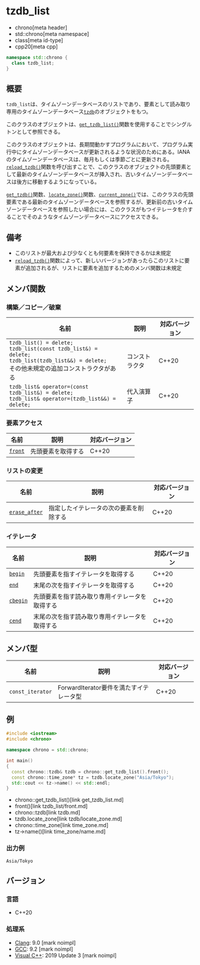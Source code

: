 # tzdb_list
* chrono[meta header]
* std::chrono[meta namespace]
* class[meta id-type]
* cpp20[meta cpp]

```cpp
namespace std::chrono {
  class tzdb_list;
}
```

## 概要
`tzdb_list`は、タイムゾーンデータベースのリストであり、要素として読み取り専用のタイムゾーンデータベース[`tzdb`](tzdb.md)のオブジェクトをもつ。

このクラスのオブジェクトは、[`get_tzdb_list()`](get_tzdb_list.md)関数を使用することでシングルトンとして参照できる。

このクラスのオブジェクトは、長期間動かすプログラムにおいて、プログラム実行中にタイムゾーンデータベースが更新されるような状況のためにある。IANAのタイムゾーンデータベースは、毎月もしくは季節ごとに更新される。[`reload_tzdb()`](reload_tzdb.md)関数を呼び出すことで、このクラスのオブジェクトの先頭要素として最新のタイムゾーンデータベースが挿入され、古いタイムゾーンデータベースは後方に移動するようになっている。

[`get_tzdb()`](get_tzdb.md)関数、[`locate_zone()`](locate_zone.md)関数、[`current_zone()`](current_zone.md)では、このクラスの先頭要素である最新のタイムゾーンデータベースを参照するが、更新前の古いタイムゾーンデータベースを参照したい場合には、このクラスがもつイテレータを介することでそのようなタイムゾーンデータベースにアクセスできる。


## 備考
- このリストが最大および少なくとも何要素を保持できるかは未規定
- [`reload_tzdb()`](reload_tzdb.md)関数によって、新しいバージョンがあったらこのリストに要素が追加されるが、リストに要素を追加するためのメンバ関数は未規定


## メンバ関数
### 構築／コピー／破棄

| 名前 | 説明 | 対応バージョン |
|------|------|----------------|
| `tzdb_list() = delete;`<br/> `tzdb_list(const tzdb_list&) = delete;`<br/> `tzdb_list(tzdb_list&&) = delete;`<br/> その他未規定の追加コンストラクタがある | コンストラクタ | C++20 |
| `tzdb_list& operator=(const tzdb_list&) = delete;`<br/> `tzdb_list& operator=(tzdb_list&&) = delete;` | 代入演算子 | C++20 |


### 要素アクセス

| 名前 | 説明 | 対応バージョン |
|------|------|----------------|
| [`front`](tzdb_list/front.md) | 先頭要素を取得する | C++20 |


### リストの変更

| 名前 | 説明 | 対応バージョン |
|------|------|----------------|
| [`erase_after`](tzdb_list/erase_after.md) | 指定したイテレータの次の要素を削除する | C++20 |


### イテレータ

| 名前 | 説明 | 対応バージョン |
|------|------|----------------|
| [`begin`](tzdb_list/begin.md)   | 先頭要素を指すイテレータを取得する | C++20 |
| [`end`](tzdb_list/end.md)       | 末尾の次を指すイテレータを取得する | C++20 |
| [`cbegin`](tzdb_list/cbegin.md) | 先頭要素を指す読み取り専用イテレータを取得する | C++20 |
| [`cend`](tzdb_list/cend.md)     | 末尾の次を指す読み取り専用イテレータを取得する | C++20 |


## メンバ型

| 名前 | 説明 | 対応バージョン |
|------|------|----------------|
| `const_iterator` | ForwardIterator要件を満たすイテレータ型 | C++20 |


## 例
```cpp example
#include <iostream>
#include <chrono>

namespace chrono = std::chrono;

int main()
{
  const chrono::tzdb& tzdb = chrono::get_tzdb_list().front();
  const chrono::time_zone* tz = tzdb.locate_zone("Asia/Tokyo");
  std::cout << tz->name() << std::endl;
}
```
* chrono::get_tzdb_list()[link get_tzdb_list.md]
* front()[link tzdb_list/front.md]
* chrono::tzdb[link tzdb.md]
* tzdb.locate_zone[link tzdb/locate_zone.md]
* chrono::time_zone[link time_zone.md]
* tz->name()[link time_zone/name.md]

### 出力例
```
Asia/Tokyo
```

## バージョン
### 言語
- C++20

### 処理系
- [Clang](/implementation.md#clang): 9.0 [mark noimpl]
- [GCC](/implementation.md#gcc): 9.2 [mark noimpl]
- [Visual C++](/implementation.md#visual_cpp): 2019 Update 3 [mark noimpl]


